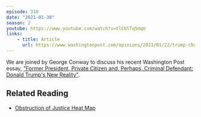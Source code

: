 ```yaml
---
episode: 310
date: "2021-01-30"
season: 2
youtube: https://www.youtube.com/watch?v=tlCUlTq5dqU
links:
    - title: Article
      url: https://www.washingtonpost.com/opinions/2021/01/22/trump-charges-george-conway/
---
```

We are joined by George Conway to discuss his recent Washington Post essay,
["Former President, Private Citizen and, Perhaps, Criminal Defendant: Donald
Trump's New Reality"][article].

[article]: https://www.washingtonpost.com/opinions/2021/01/22/trump-charges-george-conway/

## Related Reading

- [Obstruction of Justice Heat Map](https://www.lawfareblog.com/obstruction-justice-mueller-report-heat-map)
